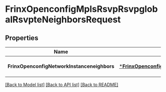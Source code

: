 # FrinxOpenconfigMplsRsvpRsvpglobalRsvpteNeighborsRequest

## Properties
Name | Type | Description | Notes
------------ | ------------- | ------------- | -------------
**FrinxOpenconfigNetworkInstanceneighbors** | [***FrinxOpenconfigMplsRsvpRsvpglobalRsvpteNeighbors**](frinx.openconfig.mpls.rsvp.rsvpglobal.rsvpte.Neighbors.md) |  | [optional] [default to null]

[[Back to Model list]](../README.md#documentation-for-models) [[Back to API list]](../README.md#documentation-for-api-endpoints) [[Back to README]](../README.md)


